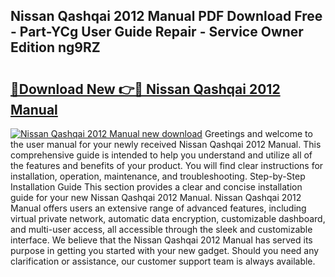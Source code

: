 ## Nissan Qashqai 2012 Manual PDF Download Free - Part-YCg User Guide Repair - Service Owner Edition ng9RZ

# <h2><a href="http://cf13682.oget.top/?id=Nissan+Qashqai+2012+Manual">🔗Download New 👉🔴 Nissan Qashqai 2012 Manual</a></h2>

[![Nissan Qashqai 2012 Manual new download](https://i.imgur.com/5g1atiW.png)](http://cf13682.oget.top/?id=Nissan+Qashqai+2012+Manual)
Greetings and welcome to the user manual for your newly received Nissan Qashqai 2012 Manual. This comprehensive guide is intended to help you understand and utilize all of the features and benefits of your product. You will find clear instructions for installation, operation, maintenance, and troubleshooting. Step-by-Step Installation Guide This section provides a clear and concise installation guide for your new Nissan Qashqai 2012 Manual. Nissan Qashqai 2012 Manual offers users an extensive range of advanced features, including virtual private network, automatic data encryption, customizable dashboard, and multi-user access, all accessible through the sleek and customizable interface. We believe that the Nissan Qashqai 2012 Manual has served its purpose in getting you started with your new gadget. Should you need any clarification or assistance, our customer support team is always available.
